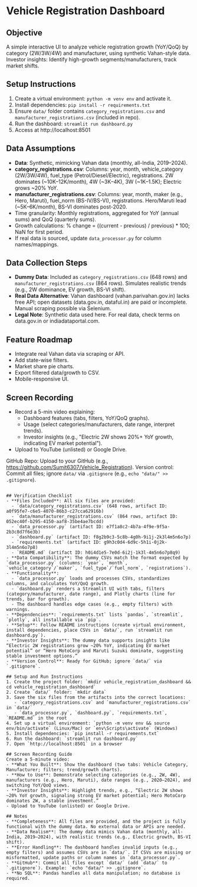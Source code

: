# Vehicle Registration Dashboard

## Objective
A simple interactive UI to analyze vehicle registration growth (YoY/QoQ) by category (2W/3W/4W) and manufacturer, using synthetic Vahan-style data. Investor insights: Identify high-growth segments/manufacturers, track market shifts.

## Setup Instructions
1. Create a virtual environment: `python -m venv env` and activate it.
2. Install dependencies: `pip install -r requirements.txt`
3. Ensure `data/` folder contains `category_registrations.csv` and `manufacturer_registrations.csv` (included in repo).
4. Run the dashboard: `streamlit run dashboard.py`
5. Access at http://localhost:8501

## Data Assumptions
- **Data**: Synthetic, mimicking Vahan data (monthly, all-India, 2019–2024).
- **category_registrations.csv**: Columns: year, month, vehicle_category (2W/3W/4W), fuel_type (Petrol/Diesel/Electric), registrations. 2W dominates (~10K–12K/month), 4W (~3K–4K), 3W (~1K–1.5K); Electric grows ~20% YoY.
- **manufacturer_registrations.csv**: Columns: year, month, maker (e.g., Hero, Maruti), fuel_norm (BS-IV/BS-VI), registrations. Hero/Maruti lead (~5K–6K/month), BS-VI dominates post-2020.
- Time granularity: Monthly registrations, aggregated for YoY (annual sums) and QoQ (quarterly sums).
- Growth calculations: % change = ((current - previous) / previous) * 100; NaN for first period.
- If real data is sourced, update `data_processor.py` for column names/mappings.

## Data Collection Steps
- **Dummy Data**: Included as `category_registrations.csv` (648 rows) and `manufacturer_registrations.csv` (864 rows). Simulates realistic trends (e.g., 2W dominance, EV growth, BS-VI shift).
- **Real Data Alternative**: Vahan dashboard (vahan.parivahan.gov.in) lacks free API; open datasets (data.gov.in, dataful.in) are paid or incomplete. Manual scraping possible via Selenium.
- **Legal Note**: Synthetic data used here. For real data, check terms on data.gov.in or indiadataportal.com.

## Feature Roadmap
- Integrate real Vahan data via scraping or API.
- Add state-wise filters.
- Market share pie charts.
- Export filtered data/growth to CSV.
- Mobile-responsive UI.

## Screen Recording
- Record a 5-min video explaining:
  - Dashboard features (tabs, filters, YoY/QoQ graphs).
  - Usage (select categories/manufacturers, date range, interpret trends).
  - Investor insights (e.g., "Electric 2W shows 20%+ YoY growth, indicating EV market potential").
- Upload to YouTube (unlisted) or Google Drive.

GitHub Repo: Upload to your GitHub (e.g., https://github.com/Sumit6307/Vehicle_Registration). Version control: Commit all files; ignore `data/` via `.gitignore` (e.g., `echo "data/" >> .gitignore`).
```

## Verification Checklist
- **Files Included**: All six files are provided:
  - `data/category_registrations.csv` (648 rows, artifact ID: a0f95fe7-c6e5-4070-86b3-c27cca62916b)
  - `data/manufacturer_registrations.csv` (864 rows, artifact ID: 052ec40f-b295-4150-aaf8-35be4ae7bcdd)
  - `data_processor.py` (artifact ID: e7f1a8c2-4b7a-4f9e-9f5a-2b3c8d7f6e3b)
  - `dashboard.py` (artifact ID: f8g2b9c3-5c8b-4g0h-9i1j-2k3l4m5n6o7p)
  - `requirements.txt` (artifact ID: g9h3c0d4-6d9c-5h1i-0j2k-3l4m5n6o7p8)
  - `README.md` (artifact ID: h0i4d1e5-7e0d-6i2j-1k3l-4m5n6o7p8q9)
- **Data Compatibility**: The dummy CSVs match the format expected by `data_processor.py` (columns: `year`, `month`, `vehicle_category`/`maker`, `fuel_type`/`fuel_norm`, `registrations`).
- **Functionality**:
  - `data_processor.py` loads and processes CSVs, standardizes columns, and calculates YoY/QoQ growth.
  - `dashboard.py` renders a Streamlit UI with tabs, filters (category/manufacturer, date range), and Plotly charts (line for trends, bar for growth).
  - The dashboard handles edge cases (e.g., empty filters) with warnings.
- **Dependencies**: `requirements.txt` lists `pandas`, `streamlit`, `plotly`, all installable via `pip`.
- **Setup**: Follow README instructions (create virtual environment, install dependencies, place CSVs in `data/`, run `streamlit run dashboard.py`).
- **Investor Insights**: The dummy data supports insights like “Electric 2W registrations grow ~20% YoY, indicating EV market potential” or “Hero MotoCorp and Maruti Suzuki dominate, suggesting stable investment options.”
- **Version Control**: Ready for GitHub; ignore `data/` via `.gitignore`.

## Setup and Run Instructions
1. Create the project folder: `mkdir vehicle_registration_dashboard && cd vehicle_registration_dashboard`
2. Create `data/` folder: `mkdir data`
3. Save the six files from the artifacts into the correct locations:
   - `category_registrations.csv` and `manufacturer_registrations.csv` in `data/`
   - `data_processor.py`, `dashboard.py`, `requirements.txt`, `README.md` in the root
4. Set up a virtual environment: `python -m venv env && source env/bin/activate` (Linux/Mac) or `env\Scripts\activate` (Windows)
5. Install dependencies: `pip install -r requirements.txt`
6. Run the dashboard: `streamlit run dashboard.py`
7. Open `http://localhost:8501` in a browser

## Screen Recording Guide
Create a 5-minute video:
- **What You Built**: Show the dashboard (two tabs: Vehicle Category, Manufacturer; filters; trend/growth charts).
- **How to Use**: Demonstrate selecting categories (e.g., 2W, 4W), manufacturers (e.g., Hero, Maruti), date ranges (e.g., 2020–2024), and switching YoY/QoQ views.
- **Investor Insights**: Highlight trends, e.g., “Electric 2W shows ~20% YoY growth, signaling strong EV market potential; Hero MotoCorp dominates 2W, a stable investment.”
- Upload to YouTube (unlisted) or Google Drive.

## Notes
- **Completeness**: All files are provided, and the project is fully functional with the dummy data. No external data or APIs are needed.
- **Data Realism**: The dummy data mimics Vahan data (monthly, all-India, 2019–2024), with realistic trends (e.g., Electric growth, BS-VI shift).
- **Error Handling**: The dashboard handles invalid inputs (e.g., empty filters) and assumes CSVs are in `data/`. If CSVs are missing or misformatted, update paths or column names in `data_processor.py`.
- **GitHub**: Commit all files except `data/` (add `data/` to `.gitignore`). Example: `echo "data/" >> .gitignore`.
- **No SQL**: Pandas handles all data manipulation; no database is required.